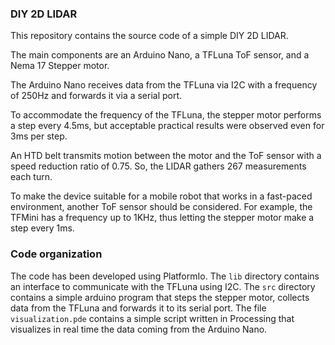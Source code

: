### DIY 2D LIDAR

This repository contains the source code of a simple DIY 2D LIDAR. 

The main components are an Arduino Nano, a TFLuna ToF sensor, and a Nema 17 Stepper motor. 

The Arduino Nano receives data from the TFLuna via I2C with a frequency of 250Hz and forwards it via a serial port. 

To accommodate the frequency of the TFLuna, the stepper motor performs a step every 4.5ms, but acceptable practical results were observed even for 3ms per step.

An HTD belt transmits motion between the motor and the ToF sensor with a speed reduction ratio of 0.75. So, the LIDAR gathers 267 measurements each turn.

To make the device suitable for a mobile robot that works in a fast-paced environment, another ToF sensor should be considered. For example, the TFMini has a frequency up to 1KHz, thus letting the stepper motor make a step every 1ms.

### Code organization

The code has been developed using PlatformIo.
The `lib` directory contains an interface to communicate with the TFLuna using I2C.
The `src` directory contains a simple arduino program that steps the stepper motor, collects data from the TFLuna and forwards it to its serial port.
The file `visualization.pde` contains a simple script written in Processing that visualizes in real time the data coming from the Arduino Nano.
